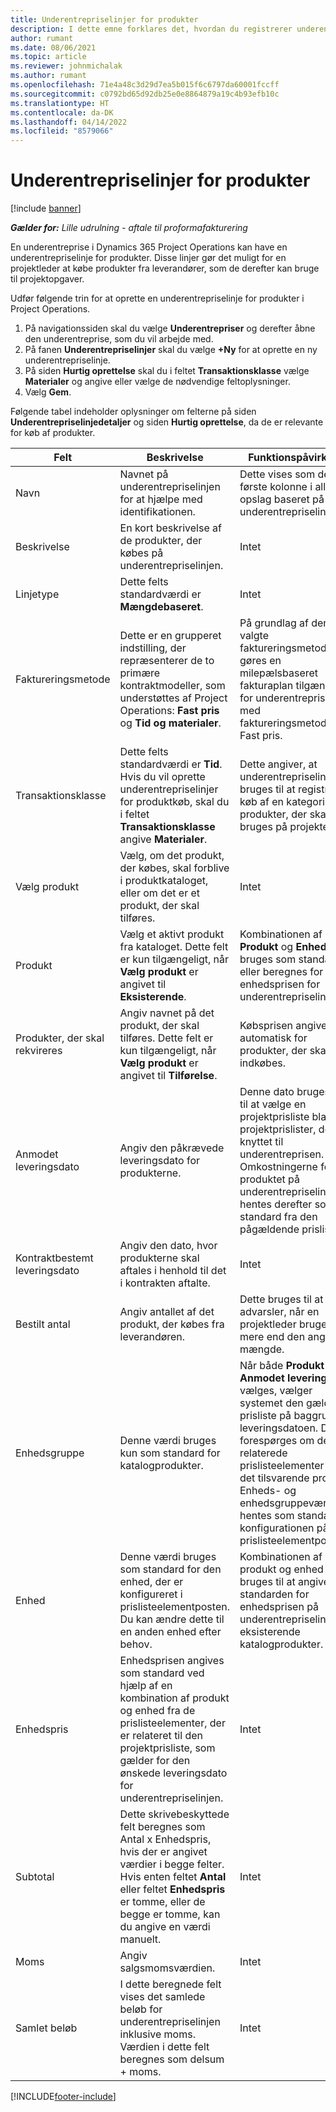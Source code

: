 ```yaml
---
title: Underentrepriselinjer for produkter
description: I dette emne forklares det, hvordan du registrerer underentrepriselinjer for produkter og bruger de forskellige felter til at registrere produktkøb fra leverandører.
author: rumant
ms.date: 08/06/2021
ms.topic: article
ms.reviewer: johnmichalak
ms.author: rumant
ms.openlocfilehash: 71e4a48c3d29d7ea5b015f6c6797da60001fccff
ms.sourcegitcommit: c0792bd65d92db25e0e8864879a19c4b93efb10c
ms.translationtype: HT
ms.contentlocale: da-DK
ms.lasthandoff: 04/14/2022
ms.locfileid: "8579066"
---
```

# <a name="subcontract-lines-for-products"></a>Underentrepriselinjer for produkter

[!include [banner](../../includes/dataverse-preview.md)]

_**Gælder for:** Lille udrulning - aftale til proformafakturering_

En underentreprise i Dynamics 365 Project Operations kan have en underentrepriselinje for produkter. Disse linjer gør det muligt for en projektleder at købe produkter fra leverandører, som de derefter kan bruge til projektopgaver.

Udfør følgende trin for at oprette en underentrepriselinje for produkter i Project Operations.

1. På navigationssiden skal du vælge **Underentrepriser** og derefter åbne den underentreprise, som du vil arbejde med. 
2. På fanen **Underentrepriselinjer** skal du vælge **+Ny** for at oprette en ny underentrepriselinje.
3. På siden **Hurtig oprettelse** skal du i feltet **Transaktionsklasse** vælge **Materialer** og angive eller vælge de nødvendige feltoplysninger. 
4. Vælg **Gem**.

Følgende tabel indeholder oplysninger om felterne på siden **Underentrepriselinjedetaljer** og siden **Hurtig oprettelse**, da de er relevante for køb af produkter.

| Felt | Beskrivelse | Funktionspåvirkning|
| ----- | ----------- | ----------- |
| Navn | Navnet på underentrepriselinjen for at hjælpe med identifikationen. |Dette vises som den første kolonne i alle opslag baseret på underentrepriselinjer.
| Beskrivelse | En kort beskrivelse af de produkter, der købes på underentrepriselinjen. | Intet |
| Linjetype | Dette felts standardværdi er **Mængdebaseret**. |Intet |
| Faktureringsmetode | Dette er en grupperet indstilling, der repræsenterer de to primære kontraktmodeller, som understøttes af Project Operations: **Fast pris** og **Tid og materialer**. | På grundlag af den valgte faktureringsmetode gøres en milepælsbaseret fakturaplan tilgængelig for underentrepriselinjer med faktureringsmetoden Fast pris. |
| Transaktionsklasse |Dette felts standardværdi er **Tid**. Hvis du vil oprette underentrepriselinjer for produktkøb, skal du i feltet **Transaktionsklasse** angive **Materialer**.  | Dette angiver, at underentrepriselinjen bruges til at registrere køb af en kategori af produkter, der skal bruges på projekter. |
| Vælg produkt | Vælg, om det produkt, der købes, skal forblive i produktkataloget, eller om det er et produkt, der skal tilføres. |Intet |
| Produkt | Vælg et aktivt produkt fra kataloget. Dette felt er kun tilgængeligt, når **Vælg produkt** er angivet til **Eksisterende**. |Kombinationen af **Produkt** og **Enhed** bruges som standarden eller beregnes for enhedsprisen for underentrepriselinjen.
| Produkter, der skal rekvireres | Angiv navnet på det produkt, der skal tilføres. Dette felt er kun tilgængeligt, når **Vælg produkt** er angivet til **Tilførelse**.  |Købsprisen angives ikke automatisk for produkter, der skal indkøbes.|
| Anmodet leveringsdato | Angiv den påkrævede leveringsdato for produkterne.| Denne dato bruges også til at vælge en projektprisliste blandt de projektprislister, der er knyttet til underentreprisen. Omkostningerne for produktet på underentrepriselinjen hentes derefter som standard fra den pågældende prisliste. |
| Kontraktbestemt leveringsdato | Angiv den dato, hvor produkterne skal aftales i henhold til det i kontrakten aftalte.  |Intet|
| Bestilt antal | Angiv antallet af det produkt, der købes fra leverandøren.| Dette bruges til at vise advarsler, når en projektleder bruger mere end den angivne mængde.|
| Enhedsgruppe | Denne værdi bruges kun som standard for katalogprodukter. |Når både **Produkt** og **Anmodet leveringsdato** vælges, vælger systemet den gældende prisliste på baggrund af leveringsdatoen. Der forespørges om de relaterede prislisteelementer for det tilsvarende produkt. Enheds- og enhedsgruppeværdierne hentes som standard fra konfigurationen på prislisteelementposten. |
| Enhed | Denne værdi bruges som standard for den enhed, der er konfigureret i prislisteelementposten. Du kan ændre dette til en anden enhed efter behov.| Kombinationen af produkt og enhed bruges til at angive standarden for enhedsprisen på underentrepriselinjen for eksisterende katalogprodukter. |
| Enhedspris | Enhedsprisen angives som standard ved hjælp af en kombination af produkt og enhed fra de prislisteelementer, der er relateret til den projektprisliste, som gælder for den ønskede leveringsdato for underentrepriselinjen.  |Intet |
| Subtotal | Dette skrivebeskyttede felt beregnes som Antal x Enhedspris, hvis der er angivet værdier i begge felter. Hvis enten feltet **Antal** eller feltet **Enhedspris** er tomme, eller de begge er tomme, kan du angive en værdi manuelt.  |Intet |
| Moms | Angiv salgsmomsværdien. |Intet |
| Samlet beløb | I dette beregnede felt vises det samlede beløb for underentrepriselinjen inklusive moms. Værdien i dette felt beregnes som delsum + moms. |Intet |


[!INCLUDE[footer-include](../../includes/footer-banner.md)]
